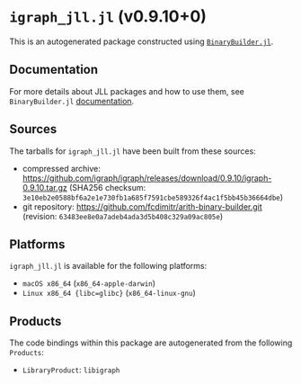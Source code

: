# `igraph_jll.jl` (v0.9.10+0)

This is an autogenerated package constructed using [`BinaryBuilder.jl`](https://github.com/JuliaPackaging/BinaryBuilder.jl).

## Documentation

For more details about JLL packages and how to use them, see `BinaryBuilder.jl` [documentation](https://docs.binarybuilder.org/stable/jll/).

## Sources

The tarballs for `igraph_jll.jl` have been built from these sources:

* compressed archive: https://github.com/igraph/igraph/releases/download/0.9.10/igraph-0.9.10.tar.gz (SHA256 checksum: `3e10eb2e0588bf6a2e1e730fb1a685f7591cbe589326f4ac1f5bb45b36664dbe`)
* git repository: https://github.com/fcdimitr/arith-binary-builder.git (revision: `63483ee8e0a7adeb4ada3d5b408c329a09ac805e`)

## Platforms

`igraph_jll.jl` is available for the following platforms:

* `macOS x86_64` (`x86_64-apple-darwin`)
* `Linux x86_64 {libc=glibc}` (`x86_64-linux-gnu`)

## Products

The code bindings within this package are autogenerated from the following `Products`:

* `LibraryProduct`: `libigraph`
